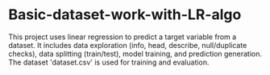 # Basic-dataset-work-with-LR-algo
 This project uses linear regression to predict a target variable from a dataset.  It includes data exploration (info, head, describe, null/duplicate checks), data splitting (train/test), model training, and prediction generation. The dataset 'dataset.csv' is used for training and evaluation.
